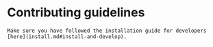 # Contributing guidelines

```{important}
Make sure you have followed the installation guide for developers
[here](install.md#install-and-develop).
```
